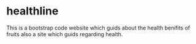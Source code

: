 # healthline

This is a bootstrap code website which guids about the health benifits of fruits also a site which guids regarding health.
